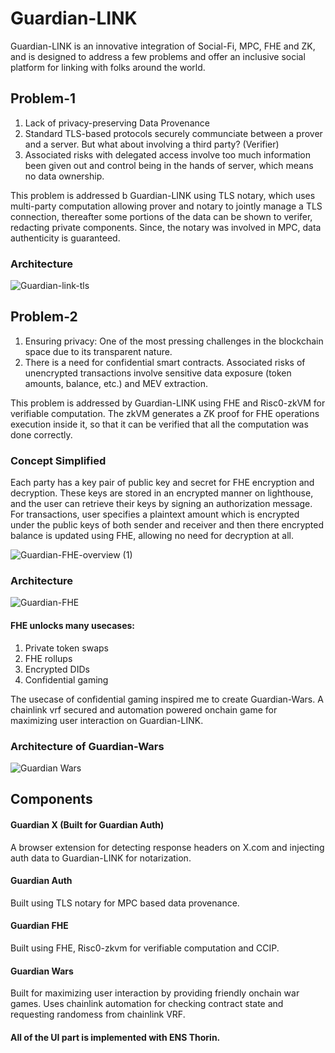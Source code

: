 # Guardian-LINK
Guardian-LINK is an innovative integration of Social-Fi, MPC, FHE and ZK, and is designed to address a few problems and offer an inclusive social platform for linking with folks around the world.

## Problem-1
1. Lack of privacy-preserving Data Provenance
2. Standard TLS-based protocols securely communciate between a prover and a server. But what about involving a third party? (Verifier)
3. Associated risks with delegated access involve too much information been given out and control being in the hands of server, which means no data ownership.

This problem is addressed b Guardian-LINK using TLS notary, which uses multi-party computation allowing prover and notary to jointly manage a TLS connection, thereafter some portions of the data can be shown to verifer, redacting private components. Since, the notary was involved in MPC, data authenticity is guaranteed.

### Architecture
![Guardian-link-tls](https://github.com/Created-for-a-purpose/Guardian-LINK/assets/97793907/f34ec57b-1c10-461a-81cd-c99578efbbc5)

## Problem-2
1. Ensuring privacy: One of the most pressing challenges in the blockchain space due to its transparent nature.
2. There is a need for confidential smart contracts.
Associated risks of unencrypted transactions involve sensitive data exposure (token amounts, balance, etc.) and MEV extraction.

This problem is addressed by Guardian-LINK using FHE and Risc0-zkVM for verifiable computation. The zkVM generates a ZK proof for FHE operations execution inside it, so that it can be verified that all the computation was done correctly.

### Concept Simplified
Each party has a key pair of public key and secret for FHE encryption and decryption. These keys are stored in an encrypted manner on lighthouse, and the user can retrieve their keys by signing an authorization message. For transactions, user specifies a plaintext amount which is encrypted under the public keys of both sender and receiver and then there encrypted balance is updated using FHE, allowing no need for decryption at all.

![Guardian-FHE-overview (1)](https://github.com/Created-for-a-purpose/Guardian-LINK/assets/97793907/0e930d2f-d3e7-4339-95d8-f1776382b181)

### Architecture
![Guardian-FHE](https://github.com/Created-for-a-purpose/Guardian-LINK/assets/97793907/71406621-3441-49ca-a117-dd3e70b29b5f)

#### FHE unlocks many usecases:
1. Private token swaps
2. FHE rollups
3. Encrypted DIDs
4. Confidential gaming


The usecase of confidential gaming inspired me to create Guardian-Wars. A chainlink vrf secured and automation powered onchain game for maximizing user interaction on Guardian-LINK.

### Architecture of Guardian-Wars
![Guardian Wars](https://github.com/Created-for-a-purpose/Guardian-LINK/assets/97793907/dfdfd9b2-b988-4370-9026-31cda3745467)

## Components
#### Guardian X (Built for Guardian Auth) 
A browser extension for detecting response headers on X.com and injecting auth data to Guardian-LINK for notarization.
#### Guardian Auth 
Built using TLS notary for MPC based data provenance.
#### Guardian FHE
Built using FHE, Risc0-zkvm for verifiable computation and CCIP.
#### Guardian Wars
Built for maximizing user interaction by providing friendly onchain war games. Uses chainlink automation for checking contract state and requesting randomess from chainlink VRF.
#### All of the UI part is implemented with ENS Thorin.
